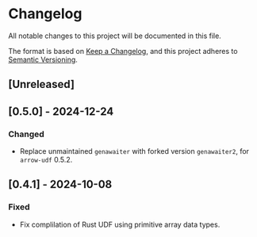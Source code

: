# Changelog

All notable changes to this project will be documented in this file.

The format is based on [Keep a Changelog](https://keepachangelog.com/en/1.0.0/),
and this project adheres to [Semantic Versioning](https://semver.org/spec/v2.0.0.html).

## [Unreleased]

## [0.5.0] - 2024-12-24

### Changed

- Replace unmaintained `genawaiter` with forked version `genawaiter2`, for `arrow-udf` 0.5.2.

## [0.4.1] - 2024-10-08

### Fixed

- Fix complilation of Rust UDF using primitive array data types.
